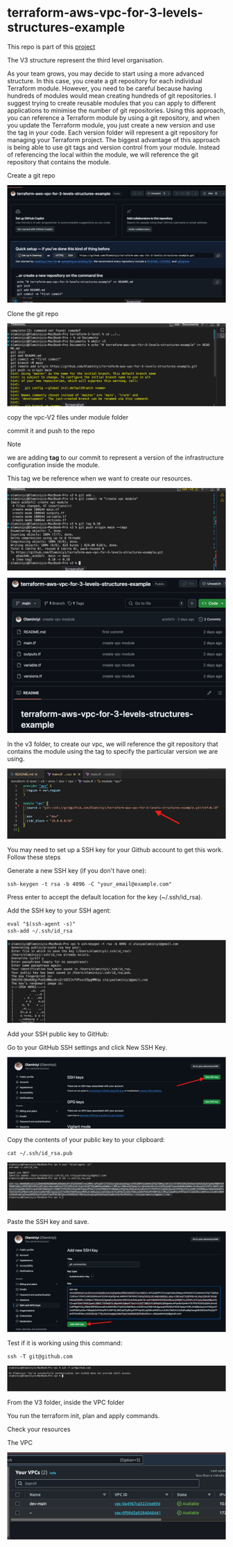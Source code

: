 # terraform-aws-vpc-for-3-levels-structures-example

This repo is part of this [project](https://github.com/Olaminiyi/terraform-3-levels-project-structure)

The V3 structure represent the third level organisation.

As your team grows, you may decide to start using a more advanced structure. In this case, you create a git repository for each individual Terraform module. However, you need to be careful because having hundreds of modules would mean creating hundreds of git repositories. I suggest trying to create reusable modules that you can apply to different applications to minimise the number of git repositories. Using this approach, you can reference a Terraform module by using a git repository, and when you update the Terraform module, you just create a new version and use the tag in your code. Each version folder will represent a git repository for managing your Terraform project. The biggest advantage of this approach is being able to use git tags and version control from your module. Instead of referencing the local within the module, we will reference the git repository that contains the module.

Create a git repo

![alt text](images/1.12.png)

Clone the git repo

![alt text](images/1.13.png)

copy the vpc-V2 files under module folder

commit it and push to the repo

> [!NOTE]
> we are adding **tag** to our commit to represent a version of the infrastructure configuration inside the module. 

This tag we be reference when we want to create our resources.

![alt text](images/1.14.png)

![alt text](images/1.121.png)

In the v3 folder, to create our vpc, we will reference the git repository that contains the module using the tag to specify the particular version we are using.

![alt text](images/1.20.png)

You may need to set up a SSH key for your Github account to get this work. Follow these steps

Generate a new SSH key (if you don't have one):
```
ssh-keygen -t rsa -b 4096 -C "your_email@example.com"
```
Press enter to accept the default location for the key (~/.ssh/id_rsa).

Add the SSH key to your SSH agent:
```
eval "$(ssh-agent -s)"
ssh-add ~/.ssh/id_rsa
```

![alt text](images/1.15.png)


Add your SSH public key to GitHub: 

Go to your GitHub SSH settings and click New SSH Key.


![alt text](images/1.16.png)

Copy the contents of your public key to your clipboard:

```
cat ~/.ssh/id_rsa.pub
```
![alt text](images/1.18.png)

Paste the SSH key and save.

![alt text](images/1.17.png)

Test if it is working using this command:

```
ssh -T git@github.com
```
![alt text](images/1.19.png)

From the V3 folder, inside the VPC folder

You run the terraform init, plan and apply commands.

Check your resources

The VPC

![alt text](images/1.5.png)

